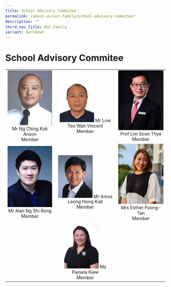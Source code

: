 ```yaml
---
title: School Advisory Commitee
permalink: /about-us/our-family/school-advisory-commitee/
description: ""
third_nav_title: Our Family
variant: markdown
---
```

# School Advisory Commitee


|   |   |   |
|:-:|:-:|:-:|
|  ![](/images/About%20us/Our%20Family/sac3.jpg)Mr Ng Ching Kok Anson<br> Member| <img src="/images/About%20us/Our%20Family/sac2.jpg" style="width:60%"> Mr Low Teo Wah Vincent<br>Member  | ![](/images/About%20us/Our%20Family/DrLimSoonThye.jpeg) Prof Lim Soon Thye<br>Member  |
| ![](/images/About%20us/Our%20Family/alanngshirong.jpg) Mr Alan Ng Shi Rong<br>Member |<img src="/images/About%20us/Our%20Family/amosleonghongkiat.jpg" style="width:60%"> Mr Amos Leong Hong Kiat<br>Member   | ![](/images/About%20us/Our%20Family/estherfoongtan.jpg)Mrs Esther Foong-Tan<br>Member   |
|   |  <img src="/images/About%20us/Our%20Family/MsPamelaKiew.jpg" style="width:60%">  Ms Pamela Kiew<br>Member |   |